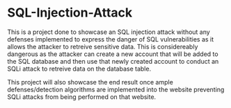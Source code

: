 # SQL-Injection-Attack

This is a project done to showcase an SQL injection attack without any defenses implemented to express the danger of SQL vulnerabilities as it allows the attacker to retreive sensitive data.
This is considereably dangerous as the attacker can create a new account that will be added to the SQL database and then use that newly created account to conduct an SQLi attack to retreive data on the database table.

This project will also showcase the end result once ample defenses/detection algorithms are implemented into the website preventing SQLi attacks from being performed on that website.
